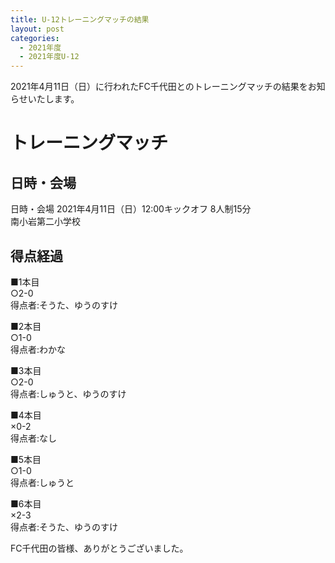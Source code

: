 ```yaml
---
title: U-12トレーニングマッチの結果
layout: post
categories:
  - 2021年度
  - 2021年度U-12
---
```


2021年4月11日（日）に行われたFC千代田とのトレーニングマッチの結果をお知らせいたします。

# トレーニングマッチ

## 日時・会場

日時・会場
2021年4月11日（日）12:00キックオフ 8人制15分<br>
南小岩第二小学校

## 得点経過

■1本目<br>
○2-0<br>
得点者:そうた、ゆうのすけ

■2本目<br>
○1-0<br>
得点者:わかな

■3本目<br>
○2-0<br>
得点者:しゅうと、ゆうのすけ

■4本目<br>
×0-2<br>
得点者:なし

■5本目<br>
○1-0<br>
得点者:しゅうと

■6本目<br>
×2-3<br>
得点者:そうた、ゆうのすけ

FC千代田の皆様、ありがとうございました。
